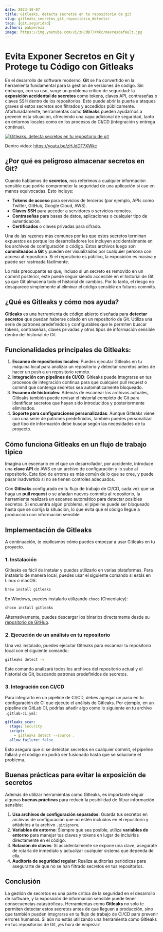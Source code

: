 ```yaml
---
date: 2023-10-07
title: Gitleaks, detecta secretos en tu repositorio de git 
slug: gitleaks_secretos_git_repositorio_detectar 
tags: [git,seguridad]
authors: pabpereza
image: https://img.youtube.com/vi/zHJdDT7XWkc/maxresdefault.jpg
---
```


# Evita Exponer Secretos en Git y Protege tu Código con Gitleaks

En el desarrollo de software moderno, **Git** se ha convertido en la herramienta fundamental para la gestión de versiones de código. Sin embargo, con su uso, surge un problema crítico de seguridad: la **exposición accidental de secretos** como tokens, claves API, contraseñas o claves SSH dentro de los repositorios. Esto puede abrir la puerta a ataques graves si estos secretos son filtrados y accedidos públicamente. Afortunadamente, herramientas como **Gitleaks** pueden ayudarnos a prevenir esta situación, ofreciendo una capa adicional de seguridad, tanto en entornos locales como en los procesos de CI/CD (integración y entrega continua).

[![Gitleaks, detecta secretos en tu repositorio de git](https://img.youtube.com/vi/zHJdDT7XWkc/maxresdefault.jpg)](https://youtu.be/zHJdDT7XWkc)

<!-- truncate -->

Dentro vídeo: https://youtu.be/zHJdDT7XWkc

## ¿Por qué es peligroso almacenar secretos en Git?

Cuando hablamos de **secretos**, nos referimos a cualquier información sensible que podría comprometer la seguridad de una aplicación si cae en manos equivocadas. Esto incluye:
- **Tokens de acceso** para servicios de terceros (por ejemplo, APIs como Twitter, GitHub, Google Cloud, AWS).
- **Claves SSH** para acceder a servidores o servicios remotos.
- **Contraseñas** para bases de datos, aplicaciones o cualquier tipo de autenticación.
- **Certificados** o claves privadas para cifrado.

Una de las razones más comunes por las que estos secretos terminan expuestos es porque los desarrolladores los incluyen accidentalmente en los archivos de configuración o código. Estos archivos luego son **commiteados a Git** y pueden ser visualizados por cualquier persona con acceso al repositorio. Si el repositorio es público, la exposición es masiva y puede ser rastreada fácilmente.

Lo más preocupante es que, incluso si un secreto es removido en un commit posterior, este puede seguir siendo accesible en el historial de Git, ya que Git almacena todo el historial de cambios. Por lo tanto, el riesgo no desaparece simplemente al eliminar el código sensible en futuros commits.

## ¿Qué es Gitleaks y cómo nos ayuda?

**Gitleaks** es una herramienta de código abierto diseñada para **detectar secretos** que puedan haberse colado en un repositorio de Git. Utiliza una serie de patrones predefinidos y configurables que le permiten buscar tokens, contraseñas, claves privadas y otros tipos de información sensible dentro del historial de Git.

## Funcionalidades principales de Gitleaks:
1. **Escaneo de repositorios locales**: Puedes ejecutar Gitleaks en tu máquina local para analizar un repositorio y detectar secretos antes de hacer un push a un repositorio remoto.
2. **Integración con pipelines de CI/CD**: Gitleaks puede integrarse en tus procesos de integración continua para que cualquier pull request o commit que contenga secretos sea automáticamente bloqueado.
3. **Escaneo de historiales**: Además de escanear los archivos actuales, Gitleaks también puede revisar el historial completo de Git para identificar secretos que hayan sido introducidos y posteriormente eliminados.
4. **Soporte para configuraciones personalizadas**: Aunque Gitleaks viene con una serie de patrones predefinidos, también puedes personalizar qué tipo de información debe buscar según las necesidades de tu proyecto.

## Cómo funciona Gitleaks en un flujo de trabajo típico

Imagina un escenario en el que un desarrollador, por accidente, introduce una **clave API** de AWS en un archivo de configuración y lo sube al repositorio. Este tipo de errores es más común de lo que se cree, y puede pasar inadvertido si no se tienen controles adecuados.

Con **Gitleaks** configurado en tu flujo de trabajo de CI/CD, cada vez que se haga un **pull request** o se añadan nuevos commits al repositorio, la herramienta realizará un escaneo automático para detectar posibles secretos. Si encuentra algún problema, el pipeline puede ser bloqueado hasta que se corrija la situación, lo que evita que el código llegue a producción con información sensible.

## Implementación de Gitleaks

A continuación, te explicamos cómo puedes empezar a usar Gitleaks en tu proyecto.

### 1. Instalación

Gitleaks es fácil de instalar y puedes utilizarlo en varias plataformas. Para instalarlo de manera local, puedes usar el siguiente comando si estás en Linux o macOS:

```bash
brew install gitleaks
```

En Windows, puedes instalarlo utilizando `choco` (Chocolatey):

```bash
choco install gitleaks
```

Alternativamente, puedes descargar los binarios directamente desde su [repositorio de GitHub](https://github.com/zricethezav/gitleaks).

### 2. Ejecución de un análisis en tu repositorio

Una vez instalado, puedes ejecutar Gitleaks para escanear tu repositorio local con el siguiente comando:

```bash
gitleaks detect -v
```

Este comando analizará todos los archivos del repositorio actual y el historial de Git, buscando patrones predefinidos de secretos.

### 3. Integración con CI/CD

Para integrarlo en un pipeline de CI/CD, debes agregar un paso en tu configuración de CI que ejecute el análisis de Gitleaks. Por ejemplo, en un pipeline de GitLab CI, podrías añadir algo como lo siguiente en tu archivo `.gitlab-ci.yml`:

```yaml
gitleaks_scan:
  stage: security
  script:
    - gitleaks detect --source .
  allow_failure: false
```

Esto asegura que si se detectan secretos en cualquier commit, el pipeline fallará y el código no podrá ser fusionado hasta que se solucione el problema.

## Buenas prácticas para evitar la exposición de secretos

Además de utilizar herramientas como Gitleaks, es importante seguir algunas **buenas prácticas** para reducir la posibilidad de filtrar información sensible:

1. **Usa archivos de configuración separados**: Guarda tus secretos en archivos de configuración que no estén incluidos en el repositorio y añádelos a tu archivo `.gitignore`.
2. **Variables de entorno**: Siempre que sea posible, utiliza **variables de entorno** para manejar tus claves y tokens en lugar de incluirlas directamente en el código.
3. **Rotación de claves**: Si accidentalmente se expone una clave, asegúrate de rotarla de inmediato y actualizar cualquier sistema que dependa de ella.
4. **Auditoría de seguridad regular**: Realiza auditorías periódicas para asegurarte de que no se han filtrado secretos en tus repositorios.

## Conclusión

La gestión de secretos es una parte crítica de la seguridad en el desarrollo de software, y la exposición de información sensible puede tener consecuencias catastróficas. Herramientas como **Gitleaks** no solo te permiten detectar estos secretos antes de que lleguen a producción, sino que también pueden integrarse en tu flujo de trabajo de CI/CD para prevenir errores humanos. Si aún no estás utilizando una herramienta como Gitleaks en tus repositorios de Git, ¡es hora de empezar!
